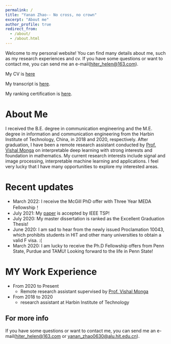 ```yaml
---
permalink: /
title: "Yanan Zhao-- No cross, no crown"
excerpt: "About me"
author_profile: true
redirect_from: 
  - /about/
  - /about.html
---
```


Welcome to my personal website! You can find many details about me, such as my research experiences and cv. If you have some questions or want to contact me, you can send me an e-mail(hiter_helen@163.com).

My CV is [here](files/Yanan_cv.pdf)

My transcript is [here](files/Transcript_Yanan.pdf).

My ranking certification is [here](files/Ranking.pdf ).

About Me
======
I received the B.E. degree in communication engineering and the M.E. degree in information and communication engineering from the Harbin Institute of Technology, China, in 2018 and 2020, respectively. After graduation, I have been a remote research assistant conducted by [Prof. Vishal Monga](http://signal.ee.psu.edu/faculty.html) on interpretable deep learning with strong interests and foundation in mathematics. My current research interests include signal and image processing, interpretable machine learning and applications. 
I feel very lucky that I have many opportunities to explore my interested areas.

Recent updates
======
* March 2022: I receive the McGill PhD offer with Three Year MEDA Fellowship！
* July 2021: My [paper](https://ieeexplore.ieee.org/document/9495232) is accepted by IEEE TSP!
* July 2020: My master dissertation is ranked as the Excellent Graduation Thesis!
* June 2020: I am sad to hear from the newly issued Proclamation 10043, which prohibits students in HIT and other many universities to obtain a valid F visa. :(
* March 2020: I am lucky to receive the Ph.D Fellowship offers from Penn State, Purdue and TAMU! Looking forward to the life in Penn State!


MY Work Experience
======
* From 2020 to Present
  * Remote research assistant supervised by [Prof. Vishal Monga](http://signal.ee.psu.edu/faculty.html)
* From 2018 to 2020
  * research assistant at Harbin Institute of Technology


For more info
------
If you have some questions or want to contact me, you can send me an e-mail(hiter_helen@163.com or yanan_zhao0630@alu.hit.edu.cn).
